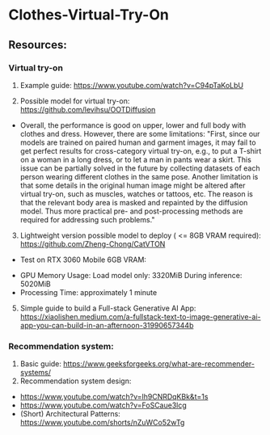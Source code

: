 # Clothes-Virtual-Try-On

## Resources:

### Virtual try-on
1. Example guide: https://www.youtube.com/watch?v=C94pTaKoLbU

2. Possible model for virtual try-on: https://github.com/levihsu/OOTDiffusion
* Overall, the performance is good on upper, lower and full body with clothes and dress. However, there are some limitations:
"First, since our models are trained on paired human and garment
images, it may fail to get perfect results for cross-category virtual try-on, e.g., to
put a T-shirt on a woman in a long dress, or to let a man in pants wear a skirt.
This issue can be partially solved in the future by collecting datasets of each
person wearing different clothes in the same pose. Another limitation is that
some details in the original human image might be altered after virtual try-on,
such as muscles, watches or tattoos, etc. The reason is that the relevant body
area is masked and repainted by the diffusion model. Thus more practical pre-
and post-processing methods are required for addressing such problems."

3. Lightweight version possible model to deploy ( <= 8GB VRAM required): https://github.com/Zheng-Chong/CatVTON
* Test on RTX 3060 Mobile 6GB VRAM:
- GPU Memory Usage:
Load model only: 3320MiB
During inference: 5020MiB
- Processing Time: approximately 1 minute

5. Simple guide to build a Full-stack Generative AI App: https://xiaolishen.medium.com/a-fullstack-text-to-image-generative-ai-app-you-can-build-in-an-afternoon-31990657344b

### Recommendation system:
1. Basic guide: https://www.geeksforgeeks.org/what-are-recommender-systems/
2. Recommendation system design:
- https://www.youtube.com/watch?v=lh9CNRDqKBk&t=1s
- https://www.youtube.com/watch?v=FoSCaue3lcg
- (Short) Architectural Patterns: https://www.youtube.com/shorts/nZuWCo52wTg
  
